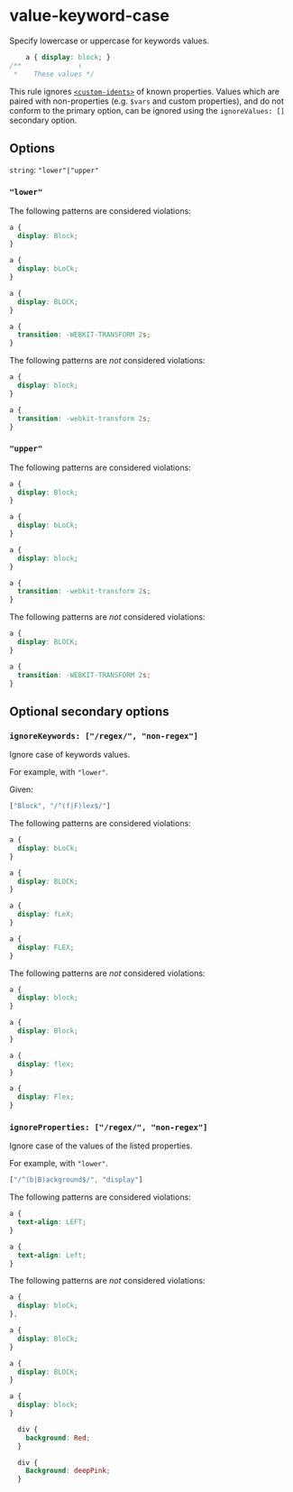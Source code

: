 # value-keyword-case

Specify lowercase or uppercase for keywords values.

```css
    a { display: block; }
/**              ↑
 *    These values */
```

This rule ignores [`<custom-idents>`](https://developer.mozilla.org/en/docs/Web/CSS/custom-ident) of known properties. Values which are paired with non-properties (e.g. `$vars` and custom properties), and do not conform to the primary option, can be ignored using the `ignoreValues: []` secondary option.

## Options

`string`: `"lower"|"upper"`

### `"lower"`

The following patterns are considered violations:

```css
a {
  display: Block;
}
```

```css
a {
  display: bLoCk;
}
```

```css
a {
  display: BLOCK;
}
```

```css
a {
  transition: -WEBKIT-TRANSFORM 2s;
}
```

The following patterns are *not* considered violations:

```css
a {
  display: block;
}
```

```css
a {
  transition: -webkit-transform 2s;
}
```

### `"upper"`

The following patterns are considered violations:

```css
a {
  display: Block;
}
```

```css
a {
  display: bLoCk;
}
```

```css
a {
  display: block;
}
```

```css
a {
  transition: -webkit-transform 2s;
}
```

The following patterns are *not* considered violations:

```css
a {
  display: BLOCK;
}
```

```css
a {
  transition: -WEBKIT-TRANSFORM 2s;
}
```

## Optional secondary options

### `ignoreKeywords: ["/regex/", "non-regex"]`

Ignore case of keywords values.

For example, with `"lower"`.

Given:

```js
["Block", "/^(f|F)lex$/"]
```

The following patterns are considered violations:

```css
a {
  display: bLoCk;
}
```

```css
a {
  display: BLOCK;
}
```

```css
a {
  display: fLeX;
}
```

```css
a {
  display: FLEX;
}
```

The following patterns are *not* considered violations:

```css
a {
  display: block;
}
```

```css
a {
  display: Block;
}
```

```css
a {
  display: flex;
}
```

```css
a {
  display: Flex;
}
```

### `ignoreProperties: ["/regex/", "non-regex"]`

Ignore case of the values of the listed properties.

For example, with `"lower"`.

```js
["/^(b|B)ackground$/", "display"]
```

The following patterns are considered violations:

```css
a {
  text-align: LEFT;
}
```

```css
a {
  text-align: Left;
}
```

The following patterns are *not* considered violations:

```css
a {
  display: bloCk;
},
```

```css
a {
  display: BloCk;
}
```

```css
a {
  display: BLOCK;
}
```

```css
a {
  display: block;
}
```

```css
  div {
    background: Red;
  }
```

```css
  div {
    Background: deepPink;
  }
```
